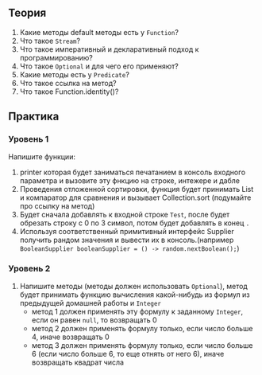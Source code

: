 ## Теория
1. Какие методы default методы есть у `Function`? 
2. Что такое `Stream`? 
3. Что такое императивный и декларативный подход к программированию? 
4. Что такое `Optional` и для чего его применяют? 
5. Какие методы есть у `Predicate`?
6. Что такое ссылка на метод?
7. Что такое Function.identity()?
## Практика
### Уровень 1
Напишите функции:
1. printer которая будет заниматься печатанием в консоль входного параметра и вызовите эту фнкцию на строке, интежере и дабле 
2. Проведения отложенной сортировки, функция будет принимать List и компаратор для сравнения и вызывает Collection.sort (подумайте про ссылку на метод)
3. Будет сначала добавлять к входной строке `Test`, после будет обрезать строку с 0 по 3 символ, потом будет добавлять в конец `.`
4. Используя соответственный примитивный интерфейс Supplier получить рандом значения и вывести их в консоль.(например `BooleanSupplier booleanSupplier = () -> random.nextBoolean();`)
### Уровень 2
1. Напишите методы (методы должен использовать `Optional`), метод будет принимать функцию вычисления какой-нибудь из формул из предыдущей домашней работы и `Integer`
   - метод 1 должен применять эту формулу к заданному `Integer`, если он равен `null`, то возвращать 0
   - метод 2 должен применять формулу только, если число больше 4, иначе возвращать 0
   - метод 3 должен применять формулу только, если число больше 6 (если число больше 6, то еще отнять от него 6), иначе возвращать квадрат числа